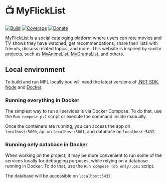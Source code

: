 # 📺 MyFlickList

[![Build](https://github.com/Tyrrrz/MyFlickList/workflows/CI/badge.svg?branch=master)](https://github.com/Tyrrrz/MyFlickList/actions)
[![Coverage](https://codecov.io/gh/Tyrrrz/MyFlickList/branch/master/graph/badge.svg)](https://codecov.io/gh/Tyrrrz/MyFlickList)
[![Donate](https://img.shields.io/badge/donate-$$$-purple.svg)](https://tyrrrz.me/donate)

[MyFlickList](#) is a social cataloging platform where users can rate movies and TV shows they have watched, get recommendations, share their lists with friends, discuss related topics, and more. This website is inspired by similar projects, such as [MyAnimeList](https://myanimelist.net), [MyDramaList](https://mydramalist.com), and others.

## Local environment

To build and run MFL locally you will need the latest versions of [.NET SDK](https://dotnet.microsoft.com/download/dotnet-core), [Node](https://nodejs.org/en/download) and [Docker](https://docs.docker.com/desktop).

### Running everything in Docker

The simplest way to run all services is via Docker Compose. To do that, use the `Run compose.ps1` script or execute the command inside manually.

Once the containers are running, you can access the app on `localhost:5000`, api on `localhost:5001`, and database on `localhost:5432`. 

### Running only database in Docker

When working on the project, it may be more convenient to run some of the services locally for debugging purposes, while relying on a database running in Docker. To do that, use the `Run compose (db only).ps1` script.

The database will be accessible on `localhost:5432`.